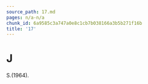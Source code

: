 ```yaml
---
source_path: 17.md
pages: n/a-n/a
chunk_id: 6a9585c3a747a0e8c1cb7b038166a3b5b271f16b
title: '17'
---
```

# J

S.(1964).
